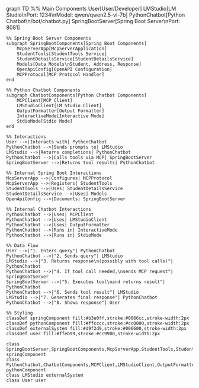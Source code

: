 graph TD
    %% Main Components
    User[User/Developer]
    LMStudio[LM Studio\nPort: 1234\nModel: qwen/qwen2.5-vl-7b]
    PythonChatbot[Python Chatbot\n/bot/chatbot.py]
    SpringBootServer[Spring Boot Server\nPort: 8081]
    
    %% Spring Boot Server Components
    subgraph SpringBootComponents[Spring Boot Components]
        McpServerApp[McpServerApplication]
        StudentTools[StudentTools Service]
        StudentDetailsService[StudentDetailsService]
        Models[Data Models\nStudent, Address, Response]
        OpenApiConfig[OpenAPI Configuration]
        MCPProtocol[MCP Protocol Handler]
    end
    
    %% Python Chatbot Components
    subgraph ChatbotComponents[Python Chatbot Components]
        MCPClient[MCP Client]
        LMStudioClient[LM Studio Client]
        OutputFormatter[Output Formatter]
        InteractiveMode[Interactive Mode]
        StdioMode[Stdio Mode]
    end
    
    %% Interactions
    User -->|Interacts with| PythonChatbot
    PythonChatbot -->|Sends prompts to| LMStudio
    LMStudio -->|Returns completions| PythonChatbot
    PythonChatbot -->|Calls tools via MCP| SpringBootServer
    SpringBootServer -->|Returns tool results| PythonChatbot
    
    %% Internal Spring Boot Interactions
    McpServerApp -->|Configures| MCPProtocol
    McpServerApp -->|Registers| StudentTools
    StudentTools -->|Uses| StudentDetailsService
    StudentDetailsService -->|Uses| Models
    OpenApiConfig -->|Documents| SpringBootServer
    
    %% Internal Chatbot Interactions
    PythonChatbot -->|Uses| MCPClient
    PythonChatbot -->|Uses| LMStudioClient
    PythonChatbot -->|Uses| OutputFormatter
    PythonChatbot -->|Runs in| InteractiveMode
    PythonChatbot -->|Runs in| StdioMode
    
    %% Data Flow
    User -->|"1. Enters query"| PythonChatbot
    PythonChatbot -->|"2. Sends query"| LMStudio
    LMStudio -->|"3. Returns response\n(possibly with tool calls)"| PythonChatbot
    PythonChatbot -->|"4. If tool call needed,\nsends MCP request"| SpringBootServer
    SpringBootServer -->|"5. Executes tool\nand returns result"| PythonChatbot
    PythonChatbot -->|"6. Sends tool result"| LMStudio
    LMStudio -->|"7. Generates final response"| PythonChatbot
    PythonChatbot -->|"8. Shows response"| User
    
    %% Styling
    classDef springComponent fill:#b3e0ff,stroke:#0066cc,stroke-width:2px
    classDef pythonComponent fill:#ffcccc,stroke:#cc0000,stroke-width:2px
    classDef externalSystem fill:#d9f2d9,stroke:#006600,stroke-width:2px
    classDef user fill:#ffeb99,stroke:#cc9900,stroke-width:2px
    
    class SpringBootServer,SpringBootComponents,McpServerApp,StudentTools,StudentDetailsService,Models,OpenApiConfig,MCPProtocol springComponent
    class PythonChatbot,ChatbotComponents,MCPClient,LMStudioClient,OutputFormatter,InteractiveMode,StdioMode pythonComponent
    class LMStudio externalSystem
    class User user